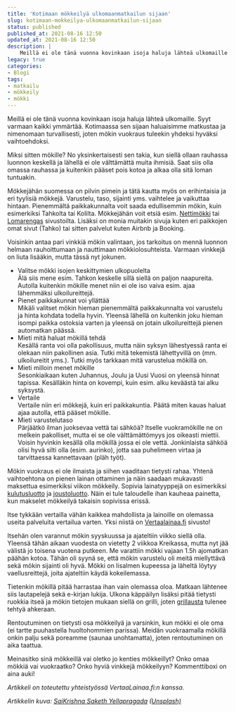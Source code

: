 ```yaml
---
title: 'Kotimaan mökkeilyä ulkomaanmatkailun sijaan'
slug: kotimaan-mokkeilya-ulkomaanmatkailun-sijaan
status: published
published_at: 2021-08-16 12:50
updated_at: 2021-08-16 12:50
description: |
    Meillä ei ole tänä vuonna kovinkaan isoja haluja lähteä ulkomaille. Syyt varmaan kaikki ymmärtää. Kotimaassa sen sijaan haluaisimme matkustaa ja nimenomaan turvallisesti, joten mökin vuokraus tuleekin yhdeksi hyväksi vaihtoehdoksi. Miksi sitten mökille? No yksinkertaisesti sen takia, kun siellä ollaan rauhassa luonnon keskellä ja lähellä ei ole välttämättä muita ihmisiä. Saat siis olla omassa rauhassa ja… Jatka lukemista Kotimaan mökkeilyä ulkomaanmatkailun sijaan
legacy: true
categories:
- Blogi
tags:
- matkailu
- mökkeily
- mökki
---
```


<p>Meillä ei ole tänä vuonna kovinkaan isoja haluja lähteä ulkomaille. Syyt varmaan kaikki ymmärtää. Kotimaassa sen sijaan haluaisimme matkustaa ja nimenomaan turvallisesti, joten mökin vuokraus tuleekin yhdeksi hyväksi vaihtoehdoksi.</p>



<p>Miksi sitten mökille? No yksinkertaisesti sen takia, kun siellä ollaan rauhassa luonnon keskellä ja lähellä ei ole välttämättä muita ihmisiä. Saat siis olla omassa rauhassa ja kuitenkin pääset pois kotoa ja alkaa olla sitä loman tuntuakin.</p>



<p>Mökkejähän suomessa on pilvin pimein ja tätä kautta myös on erihintaisia ja eri tyylisiä mökkejä. Varustelu, taso, sijainti yms. vaihtelee ja vaikuttaa hintaan. Pienemmältä paikkakunnalta voit saada edullisemmin mökin, kuin esimerkiksi Tahkolta tai Kolilta. Mökkejähän voit etsiä esim. <a href="https://www.nettimokki.com/" target="_blank" rel="noreferrer noopener">Nettimökki</a> tai <a href="https://www.lomarengas.fi/" target="_blank" rel="noreferrer noopener">Lomarengas</a> sivustoilta. Lisäksi on monia muitakin sivuja kuten eri paikkojen omat sivut (Tahko) tai sitten palvelut kuten Airbnb ja Booking.</p>



<p>Voisinkin antaa pari vinkkiä mökin valintaan, jos tarkoitus on mennä luonnon helmaan rauhoittumaan ja nauttimaan mökkiolosuhteista. Varmaan vinkkejä on liuta lisääkin, mutta tässä nyt jokunen.</p>



<ul class="wp-block-list"><li>Valitse mökki isojen keskittymien ulkopuolelta<br>Älä siis mene esim. Tahkon keskelle sillä siellä on paljon naapureita. Autolla kuitenkin mökille menet niin ei ole iso vaiva esim. ajaa lähemmäksi ulkoilureittejä.</li><li>Pienet paikkakunnat voi yllättää<br>Mikäli valitset mökin hieman pienemmältä paikkakunnalta voi varustelu ja hinta kohdata todella hyvin. Yleensä lähellä on kuitenkin joku hieman isompi paikka ostoksia varten ja yleensä on jotain ulkoilureittejä pienen automatkan päässä.</li><li>Mieti mitä haluat mökillä tehdä<br>Kesällä ranta voi olla pakollisuus, mutta näin syksyn lähestyessä ranta ei olekaan niin pakollinen asia. Tutki mitä tekemistä lähettyvillä on (mm. ulkoilureitit yms.). Tutki myös tarkkaan mitä varustelua mökillä on.</li><li>Mieti milloin menet mökille<br>Sesonkiaikaan kuten Juhannus, Joulu ja Uusi Vuosi on yleensä hinnat tapissa. Kesälläkin hinta on kovempi, kuin esim. alku keväästä tai alku syksystä. </li><li>Vertaile<br>Vertaile niin eri mökkejä, kuin eri paikkakuntia. Päätä miten kauas haluat ajaa autolla, että pääset mökille.</li><li>Mieti varustelutaso<br>Pärjäätkö ilman juoksevaa vettä tai sähköä? Itselle vuokramökille ne on melkein pakolliset, mutta ei se ole välttämättömyys jos oikeasti miettii. Voisin hyvinkin kesällä olla mökillä jossa ei ole vettä. Jonkinlaista sähköä olisi hyvä silti olla (esim. aurinko), jotta saa puhelimeen virtaa ja tarvittaessa kannettavaan (pläh työt).</li></ul>



<p>Mökin vuokraus ei ole ilmaista ja siihen vaaditaan tietysti rahaa. Yhtenä vaihtoehtona on pienen lainan ottaminen ja näin saadaan mukavasti maksettua esimerkiksi viikon mökkeily. Sopivia lainatyyppejä on esimerkiksi <a href="https://www.vertaalainaa.fi/kulutusluotto/" target="_blank" rel="noreferrer noopener">kulutusluotto</a> ja <a href="https://www.vertaalainaa.fi/joustoluotto/" target="_blank" rel="noreferrer noopener">joustoluotto</a>. Näin ei tule taloudelle ihan kauheaa painetta, kun makselet mökkeilyä takaisin sopivissa erissä.</p>



<p>Itse tykkään vertailla vähän kaikkea mahdollista ja lainoille on olemassa useita palveluita vertailua varten. Yksi niistä on <a href="https://www.vertaalainaa.fi/" target="_blank" rel="noreferrer noopener">Vertaalainaa.fi</a> sivusto!</p>



<p>Itsehän olen varannut mökin syyskuussa ja ajateltiin viikko siellä olla. Yleensä tähän aikaan vuodesta on vietetty 2 viikkoa Kreikassa, mutta nyt jää välistä jo toisena vuotena putkeen. Me varattiin mökki vajaan 1.5h ajomatkan päähän kotoa. Tähän oli syynä se, että mökin varustelu oli meitä miellyttävä sekä mökin sijainti oli hyvä. Mökki on Iisalmen kupeessa ja läheltä löytyy vaellusreittejä, joita ajateltiin käydä kokeilemassa.</p>



<p>Tietenkin mökillä pitää harrastaa ihan vain olemassa oloa. Matkaan lähtenee siis lautapelejä sekä e-kirjan lukija. Ulkona käppäilyn lisäksi pitää tietysti ruokkia itseä ja mökin tietojen mukaan siellä on grilli, joten <a href="https://markokaartinen.net/pallogrillailua/">grillausta</a> tulenee tehtyä ahkeraan.</p>



<p>Rentoutuminen on tietysti osa mökkeilyä ja varsinkin, kun mökki ei ole oma (ei tartte puuhastella huoltohommien parissa). Meidän vuokraamalla mökillä onkin palju sekä poreamme (saunaa unohtamatta), joten rentoutuminen on aika taattua.</p>



<p>Meinasitko sinä mökkeillä vai oletko jo kenties mökkeillyt? Onko omaa mökkiä vai vuokraatko? Onko hyviä vinkkejä mökkeilyyn? Kommenttiboxi on aina auki!</p>



<p><em>Artikkeli on toteutettu yhteistyössä VertaaLainaa.fi:n kanssa.</em></p>



<p class="has-extra-small-font-size"><em>Artikkelin kuva: <a href="https://unsplash.com/@saiksaketh?utm_source=unsplash&amp;utm_medium=referral&amp;utm_content=creditCopyText">SaiKrishna Saketh Yellapragada</a> (<a href="https://unsplash.com/s/photos/summer-cottage-finland?utm_source=unsplash&amp;utm_medium=referral&amp;utm_content=creditCopyText">Unsplash)</a></em></p>